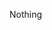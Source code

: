 Nothing

<!---
bc220408418mta/bc220408418mta is a ✨ special ✨ repository because its `README.md` (this file) appears on your GitHub profile.
You can click the Preview link to take a look at your changes.
--->
